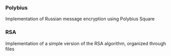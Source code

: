 ### Polybius
Implementation of Russian message encryption using Polybius Square

### RSA
Implementation of a simple version of the RSA algorithm, organized through files
